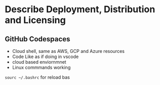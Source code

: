 # Describe Deployment, Distribution and Licensing

## GitHub Codespaces
- Cloud shell, same as AWS, GCP and Azure resources
- Code Like as if doing in vscode
- cloud based enviornmnet
- Linux commmands working

`sourc ~/.bashrc` for reload bas
